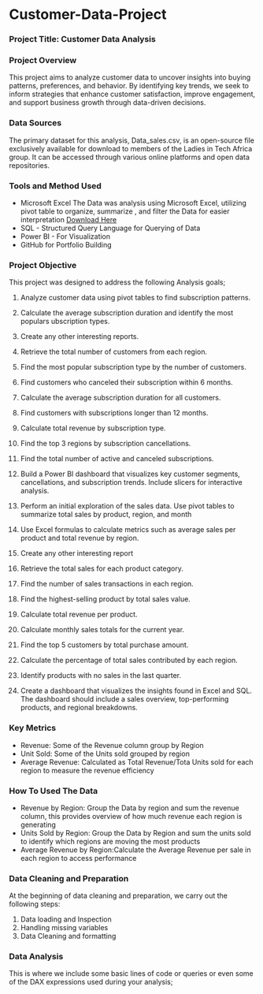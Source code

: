 # Customer-Data-Project
### Project Title: Customer Data Analysis
### Project Overview
This project aims to analyze customer data to uncover insights into buying patterns, preferences, and behavior. By identifying key trends, we seek to inform strategies that enhance customer satisfaction, improve engagement, and support business growth through data-driven decisions.

### Data Sources
The primary dataset for this analysis, Data_sales.csv, is an open-source file exclusively available for download to members of the Ladies in Tech Africa group. It can be accessed through various online platforms and open data repositories.

### Tools and Method Used
- Microsoft Excel  The Data was analysis using Microsoft Excel, utilizing pivot table to organize, summarize , and filter the Data for easier interpretation [Download Here](https://canvas.instructure.com/courses/10186984/files/folder/Capstone%20Project)
- SQL - Structured Query Language for Querying of Data
- Power BI - For Visualization
- GitHub for Portfolio Building

### Project Objective
This project was designed to address the following Analysis goals;
1. Analyze customer data using pivot tables to find subscription patterns.
2. Calculate the average subscription duration and identify the most populars ubscription types.
3. Create any other interesting reports.
4. Retrieve the total number of customers from each region.
5. Find the most popular subscription type by the number of customers.
6. Find customers who canceled their subscription within 6 months.
7. Calculate the average subscription duration for all customers.
8. Find customers with subscriptions longer than 12 months.
9. Calculate total revenue by subscription type.
10. Find the top 3 regions by subscription cancellations.
11. Find the total number of active and canceled subscriptions.
12. Build a Power BI dashboard that visualizes key customer segments, cancellations, and subscription trends. Include slicers for interactive analysis.













1. Perform an initial exploration of the sales data. Use pivot tables to summarize total sales by product, region, and month
2. Use Excel formulas to calculate metrics such as average sales per product and total revenue by region.
3. Create any other interesting report
4. Retrieve the total sales for each product category.
5. Find the number of sales transactions in each region.
6. Find the highest-selling product by total sales value.
7. Calculate total revenue per product.
8. Calculate monthly sales totals for the current year.
9. Find the top 5 customers by total purchase amount.
10. Calculate the percentage of total sales contributed by each region.
11. Identify products with no sales in the last quarter.
12. Create a dashboard that visualizes the insights found in Excel and SQL. The dashboard should include a sales overview, top-performing products, and regional breakdowns.

### Key Metrics
- Revenue: Some of the Revenue column group by Region
- Unit Sold: Some of the Units sold grouped by region
- Average Revenue: Calculated as Total Revenue/Tota Units sold for each region to measure the revenue efficiency

### How To Used The Data
- Revenue by Region: Group the Data by region and sum the revenue column, this provides overview of how much revenue each region is generating
- Units Sold by Region: Group the Data by Region and sum the units sold to identify which regions are moving the most products
- Average Revenue by Region:Calculate the Average Revenue per sale in each region to access performance

### Data Cleaning and Preparation
At the beginning of data cleaning and preparation, we carry out the following steps:
1. Data loading and Inspection
2. Handling missing variables
3. Data Cleaning and formatting


### Data Analysis
This is where we include some basic lines of code or queries or even some of the DAX expressions used during your analysis;

